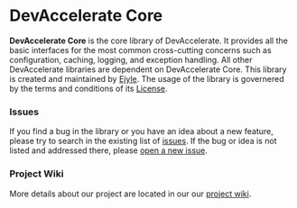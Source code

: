 <h1>DevAccelerate Core</h1>

<strong>DevAccelerate Core</strong> is the core library of DevAccelerate. It provides all the basic interfaces for the most common cross-cutting concerns such as configuration, caching, logging, and exception handling. All other DevAccelerate libraries are dependent on DevAccelerate Core. This library is created and maintained by <a href="http://www.ejyle.com">Ejyle</a>. The usage of the library is governered by the terms and conditions of its <a href="https://github.com/devaccelerate/core/blob/master/LICENSE">License</a>.

<h3>Issues</h3>

If you find a bug in the library or you have an idea about a new feature, please try to search in the existing list of <a href="https://github.com/devaccelerate/core/issues">issues</a>. If the bug or idea is not listed and addressed there, please <a href="https://github.com/devaccelerate/core/issues/new">open a new issue</a>.

<h3>Project Wiki</h3>

More details about our project are located in our our <a href="https://github.com/devaccelerate/core/wiki">project wiki</a>.
